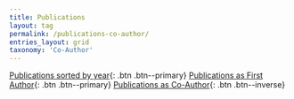 ```yaml
---
title: Publications
layout: tag
permalink: /publications-co-author/
entries_layout: grid
taxonomy: 'Co-Author'
---
```


[Publications sorted by year](/publications-year/){: .btn .btn--primary} [Publications as First Author](/publications-first-author/){: .btn .btn--primary} [Publications as Co-Author](/publications-co-author/){: .btn .btn--inverse}
